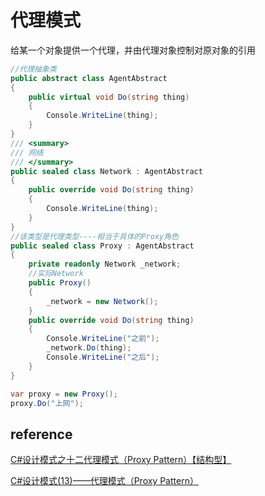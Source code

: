 # 代理模式

给某一个对象提供一个代理，并由代理对象控制对原对象的引用

```csharp
//代理抽象类
public abstract class AgentAbstract
{
    public virtual void Do(string thing)
    {
        Console.WriteLine(thing);
    }
}
/// <summary>
/// 网络
/// </summary>
public sealed class Network : AgentAbstract
{
    public override void Do(string thing)
    {
        Console.WriteLine(thing);
    }
}
//该类型是代理类型----相当于具体的Proxy角色
public sealed class Proxy : AgentAbstract
{
    private readonly Network _network;
    //实际Network
    public Proxy()
    {
        _network = new Network();
    }
    public override void Do(string thing)
    {
        Console.WriteLine("之前");
        _network.Do(thing);
        Console.WriteLine("之后");
    }
}
```

```csharp
var proxy = new Proxy();
proxy.Do("上网");
```

## reference

[C#设计模式之十二代理模式（Proxy Pattern）【结构型】](http://www.cnblogs.com/PatrickLiu/p/7814004.html)

[C#设计模式(13)——代理模式（Proxy Pattern）](http://www.cnblogs.com/zhili/p/ProxyPattern.html)